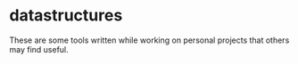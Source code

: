 # datastructures

These are some tools written while working on personal projects that others may find useful.
